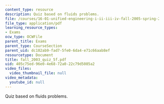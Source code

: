 ```yaml
---
content_type: resource
description: Quiz based on fluids problems.
file: /courses/16-01-unified-engineering-i-ii-iii-iv-fall-2005-spring-2006/405c75ed96e04e6872a022c79d5085a2_fall_2003_quiz_5f.pdf
file_type: application/pdf
learning_resource_types:
- Exams
ocw_type: OCWFile
parent_title: Exams
parent_type: CourseSection
parent_uid: dc102ab9-fad7-5fe0-6da4-e71c66aab8ef
resourcetype: Document
title: fall_2003_quiz_5f.pdf
uid: 405c75ed-96e0-4e68-72a0-22c79d5085a2
video_files:
  video_thumbnail_file: null
video_metadata:
  youtube_id: null
---
```

Quiz based on fluids problems.

